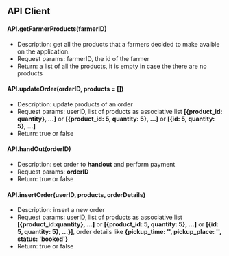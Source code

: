 ## API Client

#### API.getFarmerProducts(farmerID)
  * Description: get all the products that a farmers decided to make avaible on
    the application.
  * Request params: farmerID, the id of the farmer 
  * Return: a list of all the products, it is empty in case the there are no
    products

#### API.updateOrder(orderID, products = []) 
  * Description: update products of an order
  * Request params: userID, list of products as associative list **[{product_id:
    quantity}, ...]** or **[{product_id: 5, quantity: 5}, ...]** or **[{id: 5,
    quantity: 5}, ...]**
  * Return: true or false

#### API.handOut(orderID) 
  * Description: set order to **handout** and perform payment
  * Request params: **orderID**
  * Return: true or false

#### API.insertOrder(userID, products, orderDetails) 
  * Description: insert a new order
  * Request params: userID, list of products as associative list
    **[{product_id:quantity}, ...]** or **[{product_id: 5, quantity: 5}, ...]**
    or **[{id: 5, quantity: 5}, ...}]**, order details like **{pickup_time: '',
    pickup_place: '', status: 'booked'}**
  * Return: true or false
